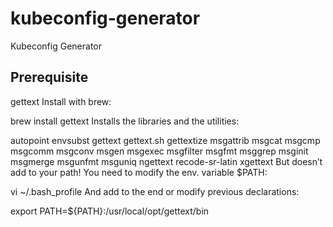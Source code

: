 # kubeconfig-generator
Kubeconfig Generator

Prerequisite
------------

gettext
Install with brew:

brew install gettext
Installs the libraries and the utilities:

autopoint envsubst gettext gettext.sh gettextize msgattrib msgcat msgcmp msgcomm msgconv msgen msgexec msgfilter msgfmt msggrep msginit msgmerge msgunfmt msguniq ngettext recode-sr-latin xgettext
But doesn’t add to your path! You need to modify the env. variable $PATH:

vi ~/.bash_profile
And add to the end or modify previous declarations:

export PATH=${PATH}:/usr/local/opt/gettext/bin
